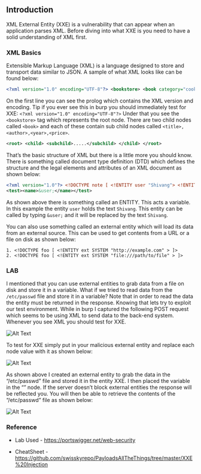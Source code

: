 ## Introduction

XML External Entity (XXE) is a vulnerability that can appear when an application parses XML. Before diving into what XXE is you need to have a solid understanding of XML first.

### XML Basics

Extensible Markup Language (XML) is a language designed to store and transport data similar to JSON. A sample of what XML looks like can be found below:

```xml
<?xml version="1.0" encoding="UTF-8"?> <bookstore> <book category="cooking"> <title lang="en">Everyday Italian</title> <author>Giada De Laurentiis</author> <year>2005</year> <price>30.00</price> </book> <book category="children"> <title lang="en">Harry Potter</title> <author>J K. Rowling</author> <year>2005</year> <price>29.99</price> </book> </bookstore>
```

On the first line you can see the prolog which contains the XML version and encoding. Tip if you ever see this in burp you should immediately test for XXE:
```<?xml version="1.0" encoding="UTF-8"?>```
Under that you see the ```<bookstore>``` tag which represents the root node. There are two child nodes called ```<book>``` and each of these contain sub child nodes called ```<title>,<author>,<year>,<price>```.

```xml
<root> <child> <subchild>.....</subchild> </child> </root>
```

That’s the basic structure of XML but there is a little more you should know. There is something called document type definition (DTD) which defines the structure and the legal elements and attributes of an XML document as shown below:

```xml
<?xml version="1.0"?> <!DOCTYPE note [ <!ENTITY user "Shivang"> <!ENTITY message "got em"> ]>
<test><name>&user;</name></test>
```

As shown above there is something called an ENTITY. This acts a variable. In this example the entity ```user``` holds the text ```Shivang```. This entity can be called by typing ```&user;``` and it will be replaced by the text ```Shivang```.

You can also use something called an external entity which will load its data from an external source. This can be used to get contents from a URL or a file on disk as shown below:

```
1. <!DOCTYPE foo [ <!ENTITY ext SYSTEM "http://example.com" > ]>
2. <!DOCTYPE foo [ <!ENTITY ext SYSTEM "file:///path/to/file" > ]>
```

### LAB

I mentioned that you can use external entities to grab data from a file on disk and store it in a variable. What if we tried to read data from the ```/etc/passwd``` file and store it in a variable? Note that in order to read the data the entity must be returned in the response. Knowing that lets try to exploit our test environment.
While in burp I captured the following POST request which seems to be using XML to send data to the back-end system. Whenever you see XML you should test for XXE.

![Alt Text](https://i.ibb.co/1mHY39z/Capture.png)




To test for XXE simply put in your malicious external entity and replace each node value with it as shown below:

![Alt Text](https://i.ibb.co/8YjW4wK/Capture.png)


As shown above I created an external entity to grab the data in the “/etc/passwd” file and stored it in the entity XXE. I then placed the variable in the “<productID>” node. If the server doesn’t block external entities the response will be reflected you. You will then be able to retrieve the contents of the “/etc/passwd” file as shown below:

 
  
![Alt Text](https://i.ibb.co/P1xYQF2/Capture.png)

 
 ### Reference

- Lab Used - https://portswigger.net/web-security
 
- CheatSheet - https://github.com/swisskyrepo/PayloadsAllTheThings/tree/master/XXE%20Injection
